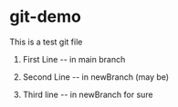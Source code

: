 # git-demo

This is a test git file

1. First Line -- in main branch

2. Second Line -- in newBranch (may be)

3. Third line -- in newBranch for sure 
